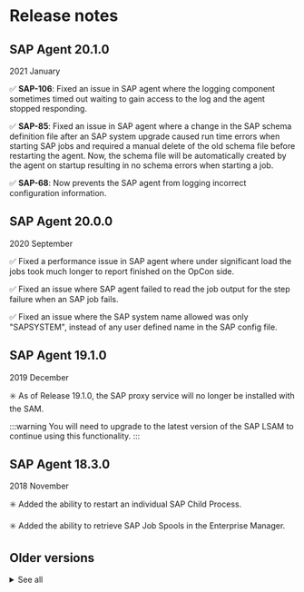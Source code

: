 # Release notes

## SAP Agent 20.1.0

2021 January

:white_check_mark: **SAP-106**: Fixed an issue in SAP agent where the logging component sometimes timed out waiting to gain access to the log and the agent stopped responding.

:white_check_mark: **SAP-85**: Fixed an issue in SAP agent where a change in the SAP schema definition file after an SAP system upgrade caused run time errors when starting SAP jobs and required a manual delete of the old schema file before restarting the agent. Now, the schema file will be automatically created by the agent on startup resulting in no schema errors when starting a job.

:white_check_mark: **SAP-68**: Now prevents the SAP agent from logging incorrect configuration information.

## SAP Agent 20.0.0

2020 September

:white_check_mark: Fixed a performance issue in SAP agent where under significant load the jobs took much longer to report finished on the OpCon side.

:white_check_mark: Fixed an issue where SAP agent failed to read the job output for the step failure when an SAP job fails.

:white_check_mark: Fixed an issue where the SAP system name allowed was only "SAPSYSTEM", instead of any user defined name in the SAP config file.

## SAP Agent 19.1.0

2019 December

:eight_spoked_asterisk: As of Release 19.1.0, the SAP proxy service will no longer be installed with the SAM.

:::warning
You will need to upgrade to the latest version of the SAP LSAM to continue using this functionality.
:::

## SAP Agent 18.3.0

2018 November

:eight_spoked_asterisk: Added the ability to restart an individual SAP Child Process.

:eight_spoked_asterisk: Added the ability to retrieve SAP Job Spools in the Enterprise Manager.

## Older versions

<details>
<summary>See all</summary>
<br />

#### SAP Agent 18.1.1

2018 June

:white_check_mark: Fixed an issue where SAP job track/queue functionality did not work with certification changes.

#### SAP Agent 18.0.0

:eight_spoked_asterisk: OpCon 18.0.0 has been certified by SAP with all of the latest requirements using all new SAP APIs.

:eight_spoked_asterisk: Enterprise Manager now provides even more capabilities regarding SAP and OpCon integration, such as:

- Increased the variant parameter length up to 255 characters.
- Allows users to create a new Variant directly from within the Enterprise Manager.
- Allows users to create a temporary Variant from the Enterprise Manager, stored in OpCon and dynamically sent with variable/properties replacement on the fly at submission.
- Allows users to create/modify/delete/activate/deactivate Profiles and manage associated Criteria (Job Interception Profile or Event Monitoring Profile).
- Allows users to define an email address as a recipient of the spool list of a Job.
- Allows users to view a specific spool file for a selected job in Daily.
- Additionally asks users to delete the job in SAP when the Master job is about to be deleted on user request.
- Supports SAP Event Driven Automation which maps OpCon Event(s) to run when specific SAP Event(s) run.
- Reads application log content and reads the application return code.

#### SAP Agent 17.1.0

2017 September

:white_check_mark: Fixed an issue where the reporting of child process statuses to OpCon would take a long time, causing delays in SAP workflows.

:::note
This same fix was delivered in the **17.0.2** and **16.2.7** versions.
:::

#### SAP Agent 16.2.1

2017 April

:white_check_mark: Fixed an issue where the LSAM went into a loop when it received a job kill command for a job that it had already reported as finished and the SAP jobs in OpCon stayed in a start attempted state.

:white_check_mark: Fixed an issue where the LSAM went into a loop upon encountering an RfcAbapRuntimeException and the SAP jobs in OpCon stayed in a start attempted state.

#### SAP Agent 16.2.0

2016 December

:eight_spoked_asterisk: Added new configuration setting, MaxJobLogSizeToRetrieve, to handle job log retrieval.

:white_check_mark: Fixed an issue where the LSAM would not recognize the Version configuration setting and failed to connect to the SAP System.

:white_check_mark: Fixed an issue where the MaxSpoolSizeToRetrieve configuration setting was applied to both job logs and spools.

#### SAP Agent 16.1.0

2016 September

:eight_spoked_asterisk: As of 16.1, the SAP LSAM is now a 64-bit version that will be installed as a new product, and it does not upgrade the 32-bit version. Customers can uninstall the existing 32-bit version before installing the new 64-bit version, or install the 64-bit version to a new location and the existing 32-bit version will not be affected.

:eight_spoked_asterisk: Updated the SAP LSAM definition to handle up to 500 steps per job.

:eight_spoked_asterisk: Added support for the LSAM to connect to SAP using the R3Name and Group from the Advanced Machine Properties in the Enterprise Manager to make use of load balancing servers in SAP.

</details>
